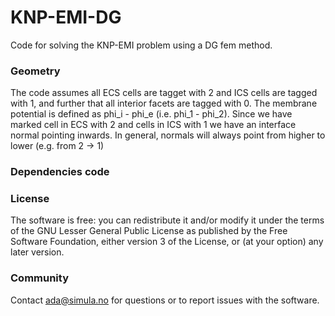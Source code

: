 # KNP-EMI-DG

Code for solving the KNP-EMI problem using a DG fem method.

### Geometry ###

The code assumes all ECS cells are tagget with 2 and ICS cells are tagged with 1, and further that all interior
facets are tagged with 0. The membrane potential is defined as phi_i - phi_e (i.e. phi_1 - phi_2). Since we have marked cell in
ECS with 2 and cells in ICS with 1 we have an interface normal pointing inwards. In general, normals will always point from higher to lower (e.g. from 2 -> 1)

### Dependencies code ###

### License ###

The software is free: you can redistribute it and/or modify it under the terms
of the GNU Lesser General Public License as published by the Free Software
Foundation, either version 3 of the License, or (at your option) any later
version.

### Community ###

Contact ada@simula.no for questions or to report issues with the software.
